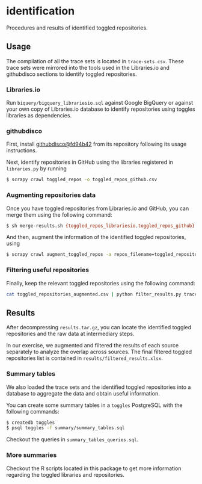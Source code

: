 # identification

Procedures and results of identified toggled repositories.

## Usage

The compilation of all the trace sets is located in `trace-sets.csv`. These trace sets were mirrored into the tools used in the Libraries.io and githubdisco sections to identify toggled repositories.

### Libraries.io

Run `biquery/bigquery_librariesio.sql` against Google BigQuery or against your own copy of Libraries.io database to identify repositories using toggles libraries as dependencies.

### githubdisco

First, install [githubdisco@fd94b42](https://github.com/elhoyos/githubdisco/tree/fd94b42ff19a196514c8def7a45332c251916d69) from its repository following its usage instructions.

Next, identify repositories in GitHub using the libraries registered in `libraries.py` by running

```bash
$ scrapy crawl toggled_repos -o toggled_repos_github.csv
```

### Augmenting repositories data

Once you have toggled repositories from Libraries.io and GitHub, you can merge them using the following command:

```bash
$ sh merge-results.sh {toggled_repos_librariesio,toggled_repos_github}.csv > toggled_repositories.csv
```

And then, augment the information of the identified toggled repositories, using

```bash
$ scrapy crawl augment_toggled_repos -a repos_filename=toggled_repositories.csv -o toggled_repositories_augmented.csv
```

### Filtering useful repositories

Finally, keep the relevant toggled repositories using the following command:

```bash
cat toggled_repositories_augmented.csv | python filter_results.py trace-sets.csv --extrafilters > toggled_repos_filtered.csv
```

## Results

After decompressing `results.tar.gz`, you can locate the identified toggled repositories and the raw data at intermediary steps.

In our exercise, we augmented and filtered the results of each source separately to analyze the overlap across sources. The final filtered toggled repositories list is contained in `results/filtered_results.xlsx`.

### Summary tables

We also loaded the trace sets and the identified toggled repositories into a database to aggregate the data and obtain useful information.

You can create some summary tables in a `toggles` PostgreSQL with the following commands:

```bash
$ createdb toggles
$ psql toggles -f summary/summary_tables.sql
```

Checkout the queries in `summary_tables_queries.sql`.

### More summaries

Checkout the R scripts located in this package to get more information regarding the toggled libraries and repositories.
